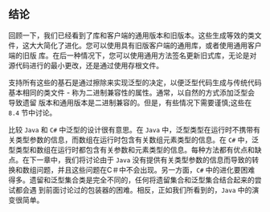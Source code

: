 ## 结论

回顾一下，我们已经看到了库和客户端的通用版本和旧版本。这些生成等效的类文件，这大大简化了进化。您可以使用具有旧版客户端的通用库，或者使用通用客户端的旧版
库。在后一种情况下，您可以使用通用方法签名更新旧式库，无论是对源代码进行的最小更改，还是通过使用存根文件。

支持所有这些的基石是通过擦除来实现泛型的决定，以便泛型代码生成与传统代码基本相同的类文件 - 称为二进制兼容性的属性。通常，以自然的方式添加泛型会导致遗留
版本和通用版本是二进制兼容的。但是，有些情况下需要谨慎;这些在 `8.4` 节中讨论。

比较 `Java` 和 `C#` 中泛型的设计很有意思。在 `Java` 中，泛型类型在运行时不携带有关类型参数的信息，而数组在运行时包含有关数组元素类型的信息。在 `C#` 
中，泛型类型和数组在运行时都包含有关参数和元素类型的信息。每种方法都有优点和缺点。在下一章中，我们将讨论由于 `Java` 没有提供有关类型参数的信息而导致的转
换和数组问题，并且这些问题在C＃中不会出现。另一方面，`C#` 中的进化要困难得多。遗留和泛型集合类是完全不同的，任何将遗留集合和泛型集合结合起来的尝试都会遇
到前面讨论过的包装器的困难。相反，正如我们所看到的，`Java` 中的演变很简单。
